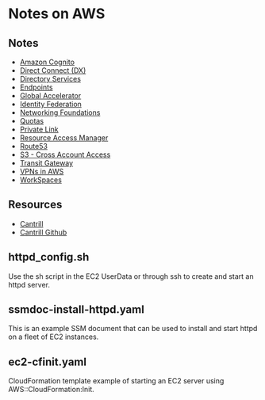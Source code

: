 # Notes on AWS

## Notes

- [Amazon Cognito](./COGNITO.md)
- [Direct Connect (DX)](./DIRECTCONNECT.md)
- [Directory Services](./DIRECTORYSERVICES.md)
- [Endpoints](./ENDPOINTS.md)
- [Global Accelerator](./GLOBALACCELERATOR.md)
- [Identity Federation](./IDENTITYFEDERATION.md)
- [Networking Foundations](./NETWORKING.md)
- [Quotas](./QUOTAS.md)
- [Private Link](./PRIVATELINK.md)
- [Resource Access Manager](./RESOURCEACCESSMANAGER.md)
- [Route53](./ROUTE53.md)
- [S3 - Cross Account Access](./S3_CROSSACCOUNTACCESS.md)
- [Transit Gateway](./TRANSITGATEWAY.md)
- [VPNs in AWS](./VPN.md)
- [WorkSpaces](./WORKSPACES.md)


## Resources

- [Cantrill](https://learn.cantrill.io/)
- [Cantrill Github](https://github.com/acantril)

## httpd_config.sh

Use the sh script in the EC2 UserData or through ssh to create and start an httpd server.

## ssmdoc-install-httpd.yaml

This is an example SSM document that can be used to install and start httpd on a fleet of EC2 instances.

## ec2-cfinit.yaml

CloudFormation template example of starting an EC2 server using AWS::CloudFormation:Init.

